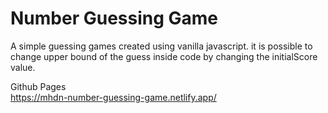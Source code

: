 # Number Guessing Game
A simple guessing games created using vanilla javascript.
it is possible to change upper bound of the guess inside code by changing the initialScore value.

Github Pages \
https://mhdn-number-guessing-game.netlify.app/
